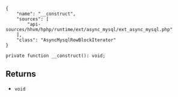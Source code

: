 ``` yamlmeta
{
    "name": "__construct",
    "sources": [
        "api-sources/hhvm/hphp/runtime/ext/async_mysql/ext_async_mysql.php"
    ],
    "class": "AsyncMysqlRowBlockIterator"
}
```




``` Hack
private function __construct(): void;
```




## Returns




+ ` void `
<!-- HHAPIDOC -->
